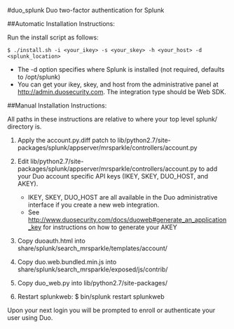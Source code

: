 #duo_splunk
Duo two-factor authentication for Splunk
 
##Automatic Installation Instructions:

Run the install script as follows:

```
$ ./install.sh -i <your_ikey> -s <your_skey> -h <your_host> -d <splunk_location>
```

- The -d option specifies where Splunk is installed (not required, defaults to /opt/splunk)
- You can get your ikey, skey, and host from the administrative panel at http://admin.duosecurity.com. The integration type should be Web SDK.


##Manual Installation Instructions:

All paths in these instructions are relative to where your top level splunk/ directory is.

1. Apply the account.py.diff patch to lib/python2.7/site-packages/splunk/appserver/mrsparkle/controllers/account.py

2. Edit lib/python2.7/site-packages/splunk/appserver/mrsparkle/controllers/account.py to add your Duo account specific API keys (IKEY, SKEY, DUO_HOST, and AKEY).
    - IKEY, SKEY, DUO_HOST are all available in the Duo administrative interface if you create a new web integration.
    - See http://www.duosecurity.com/docs/duoweb#generate_an_application_key for instructions on how to generate your AKEY

3. Copy duoauth.html into share/splunk/search_mrsparkle/templates/account/

4. Copy duo.web.bundled.min.js into share/splunk/search_mrsparkle/exposed/js/contrib/

5. Copy duo_web.py into lib/python2.7/site-packages/

6. Restart splunkweb: $ bin/splunk restart splunkweb

Upon your next login you will be prompted to enroll or authenticate your user using Duo.
